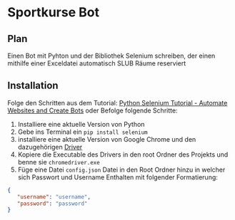 # Sportkurse Bot

## Plan
Einen Bot mit Pyhton und der Bibliothek Selenium schreiben, der einen mithilfe einer Exceldatei automatisch SLUB Räume reserviert

## Installation
Folge den Schritten aus dem Tutorial: [Python Selenium Tutorial - Automate Websites and Create Bots](https://www.youtube.com/watch?v=NB8OceGZGjA) oder Befolge folgende Schritte:

1. Installiere eine aktuelle Version von Python
2. Gebe ins Terminal ein ``` pip install selenium ```
3. installiere eine aktuelle Version von Google Chrome und den dazugehörigen [Driver](https://sites.google.com/chromium.org/driver/)
4. Kopiere die Executable des Drivers in den root Ordner des Projekts und benne sie ``` chromedriver.exe ```
5. Füge eine Datei ``` config.json ``` Datei in den Root Ordner hinzu in welcher sich Passwort und Username Enthalten mit folgender Formatierung:
```json
{
   "username": "username",
   "password": "password"
}
```
